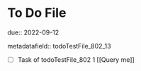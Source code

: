# To Do File

due:: 2022-09-12

metadatafield:: todoTestFile_802_13

- [ ] Task of todoTestFile_802 1 [[Query me]]
